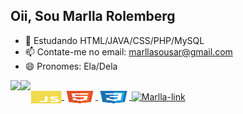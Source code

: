## Oii, Sou Marlla Rolemberg 

- 🌱 Estudando HTML/JAVA/CSS/PHP/MySQL
- 📫 Contate-me no email: marllasousar@gmail.com
- 😄 Pronomes: Ela/Dela

<div align="center">
  <a href="https://github.com/Mxrlla">
  <img height="148em" align="left" src="https://github-readme-stats.vercel.app/api?username=mxrlla&show_icons=true&theme=dracula&include_all_commits=true&count_private=true"/>
  <img height="148em" align="left" src="https://github-readme-stats.vercel.app/api/top-langs/?username=mxrlla&layout=compact&langs_count=7&theme=dracula"/>
</div

<div style="display: iniline-block"><br>
  <img align="center" alt="Marlla-Js" height="20" width="50" src="https://raw.githubusercontent.com/devicons/devicon/master/icons/javascript/javascript-plain.svg">
  <img align="center" alt="Marlla-HTML" height="20" width="50" src="https://raw.githubusercontent.com/devicons/devicon/master/icons/html5/html5-original.svg">
  <img align="center" alt="Marlla-CSS" height="20" width="50" src="https://raw.githubusercontent.com/devicons/devicon/master/icons/css3/css3-original.svg">
  <img align="center" alt="Marlla-link" height="30" width="50" scr="https://raw.githubusercontent.com/devicons/devicon/master/icons/linkedin/linkedin-original.svg">
   </div>
    
    
  
    
